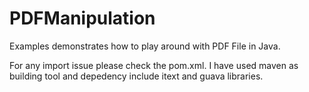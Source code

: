 # PDFManipulation
Examples demonstrates how to play around with PDF File in Java.

For any import issue please check the pom.xml. I have used maven as building tool and depedency include itext and guava libraries.
